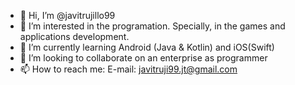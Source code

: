 - 👋 Hi, I’m @javitrujillo99
- 👀 I’m interested in the programation. Specially, in the games and applications development.
- 🌱 I’m currently learning Android (Java & Kotlin) and iOS(Swift)
- 💞️ I’m looking to collaborate on an enterprise as programmer
- 📫 How to reach me: E-mail: javitruji99.jt@gmail.com
